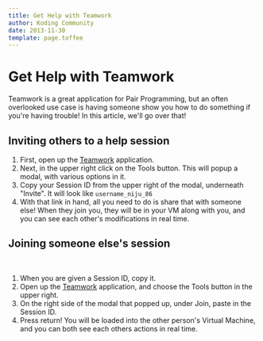 ```yaml
---
title: Get Help with Teamwork
author: Koding Community
date: 2013-11-30
template: page.toffee
---
```


# Get Help with Teamwork

Teamwork is a great application for Pair Programming, but an often overlooked use case is having someone show you how to do something if you're having trouble! In this article, we'll go over that! 

## Inviting others to a help session

  1. First, open up the [Teamwork](https://koding.com/Develop/Teamwork) application.
  2. Next, in the upper right click on the Tools button. This will popup a modal, with various options in it.
  3. Copy your Session ID from the upper right of the modal, underneath "Invite". It will look like `username_niju_86`
  4. With that link in hand, all you need to do is share that with someone else! When they join you, they will be in your VM along with you, and you can see each other's modifications in real time.

## Joining someone else's session

 

  1. When you are given a Session ID, copy it.
  2. Open up the [Teamwork](https://koding.com/Develop/Teamwork) application, and choose the Tools button in the upper right.
  3. On the right side of the modal that popped up, under Join, paste in the Session ID.
  4. Press return! You will be loaded into the other person's Virtual Machine, and you can both see each others actions in real time.
